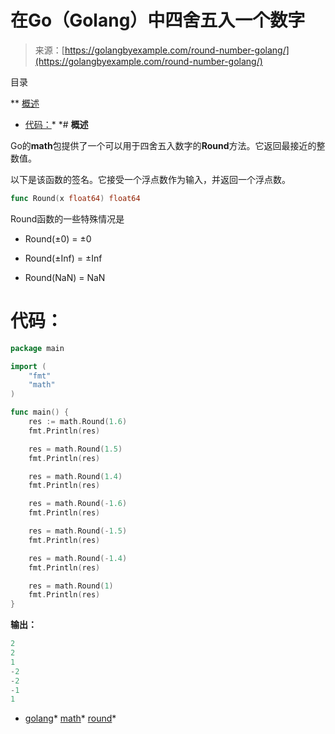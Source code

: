 <!--yml

分类：未分类

日期：2024-10-13 06:14:40

-->

# 在Go（Golang）中四舍五入一个数字

> 来源：[https://golangbyexample.com/round-number-golang/](https://golangbyexample.com/round-number-golang/)

目录

**   [概述](#Overview "概述")

+   [代码：](#Code "代码：")*  *# **概述**

Go的**math**包提供了一个可以用于四舍五入数字的**Round**方法。它返回最接近的整数值。

以下是该函数的签名。它接受一个浮点数作为输入，并返回一个浮点数。

```go
func Round(x float64) float64
```

Round函数的一些特殊情况是

+   Round(±0) = ±0

+   Round(±Inf) = ±Inf

+   Round(NaN) = NaN

# **代码：**

```go
package main

import (
    "fmt"
    "math"
)

func main() {
    res := math.Round(1.6)
    fmt.Println(res)

    res = math.Round(1.5)
    fmt.Println(res)

    res = math.Round(1.4)
    fmt.Println(res)

    res = math.Round(-1.6)
    fmt.Println(res)

    res = math.Round(-1.5)
    fmt.Println(res)

    res = math.Round(-1.4)
    fmt.Println(res)

    res = math.Round(1)
    fmt.Println(res)
}
```

**输出：**

```go
2
2
1
-2
-2
-1
1
```

+   [golang](https://golangbyexample.com/tag/golang/)*   [math](https://golangbyexample.com/tag/math/)*   [round](https://golangbyexample.com/tag/round/)*
